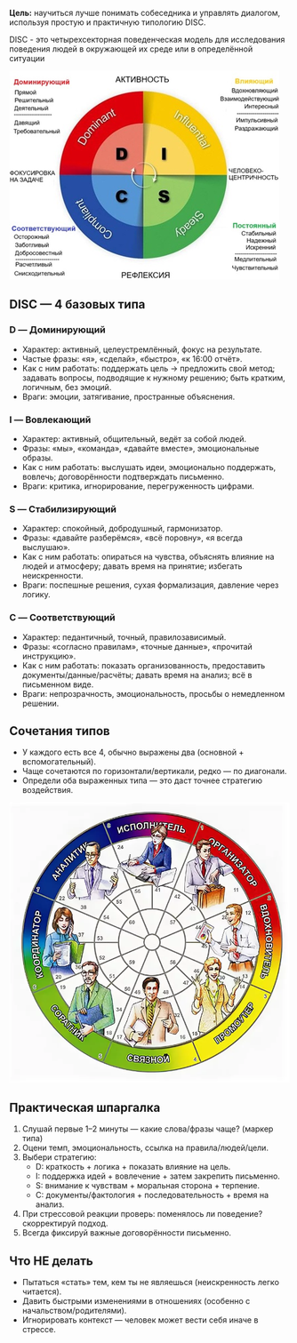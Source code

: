 
**Цель:** научиться лучше понимать собеседника и управлять диалогом, используя простую и практичную типологию DISC.  

DISC - это четырехсекторная поведенческая модель для исследования поведения людей в окружающей их среде или в определённой ситуации

![](../_png/Pasted%20image%2020250920230603.png)

## DISC — 4 базовых типа

### D — **Доминирующий**

- Характер: активный, целеустремлённый, фокус на результате.
- Частые фразы: «я», «сделай», «быстро», «к 16:00 отчёт».
- Как с ним работать: поддержать цель → предложить свой метод; задавать вопросы, подводящие к нужному решению; быть кратким, логичным, без эмоций.
- Враги: эмоции, затягивание, пространные объяснения.

### I — **Вовлекающий**

- Характер: активный, общительный, ведёт за собой людей.
- Фразы: «мы», «команда», «давайте вместе», эмоциональные образы.
- Как с ним работать: выслушать идеи, эмоционально поддержать, вовлечь; договорённости подтверждать письменно.
- Враги: критика, игнорирование, перегруженность цифрами.

### S — **Стабилизирующий**

- Характер: спокойный, добродушный, гармонизатор.
- Фразы: «давайте разберёмся», «всё поровну», «я всегда выслушаю».
- Как с ним работать: опираться на чувства, объяснять влияние на людей и атмосферу; давать время на принятие; избегать неискренности.
- Враги: поспешные решения, сухая формализация, давление через логику.

### C — **Соответствующий**

- Характер: педантичный, точный, правилозависимый.
- Фразы: «согласно правилам», «точные данные», «прочитай инструкцию».
- Как с ним работать: показать организованность, предоставить документы/данные/расчёты; давать время на анализ; всё в письменном виде.
- Враги: непрозрачность, эмоциональность, просьбы о немедленном решении.

## Сочетания типов

- У каждого есть все 4, обычно выражены два (основной + вспомогательный).
- Чаще сочетаются по горизонтали/вертикали, редко — по диагонали.
- Определи оба выраженных типа — это даст точнее стратегию воздействия.

![](../_png/Pasted%20image%2020250920230612.png)

## Практическая шпаргалка

1. Слушай первые 1–2 минуты — какие слова/фразы чаще? (маркер типа)
2. Оцени темп, эмоциональность, ссылка на правила/людей/цели.
3. Выбери стратегию:
    - D: краткость + логика + показать влияние на цель.
    - I: поддержка идей + вовлечение + затем закрепить письменно.
    - S: внимание к чувствам + моральная сторона + терпение.
    - C: документы/фактология + последовательность + время на анализ.
4. При стрессовой реакции проверь: поменялось ли поведение? скорректируй подход.
5. Всегда фиксируй важные договорённости письменно.

## Что НЕ делать

- Пытаться «стать» тем, кем ты не являешься (неискренность легко читается).
- Давить быстрыми изменениями в отношениях (особенно с начальством/родителями).
- Игнорировать контекст — человек может вести себя иначе в стрессe.
